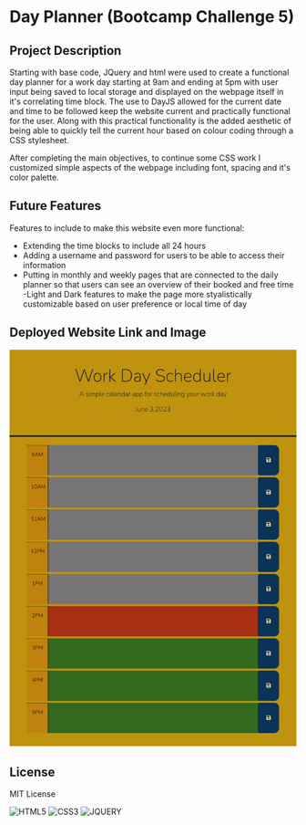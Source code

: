 # Day Planner (Bootcamp Challenge 5)

## Project Description 

Starting with base code, JQuery and html were used to create a functional day planner for a work day starting at 9am and ending at 5pm with user input being saved to local storage and displayed on the webpage itself in it's correlating time block. 
The use to DayJS allowed for the current date and time to be followed keep the website current and practically functional for the user. 
Along with this practical functionality is the added aesthetic of being able to quickly tell the current hour based on colour coding through a CSS stylesheet. 

After completing the main objectives, to continue some CSS work I customized simple aspects of the webpage including font, spacing and it's color palette.

## Future Features

Features to include to make this website even more functional:
- Extending the time blocks to include all 24 hours
- Adding a username and password for users to be able to access their information
- Putting in monthly and weekly pages that are connected to the daily planner so that users can see an overview of their booked and free time
-Light and Dark features to make the page more styalistically customizable based on user preference or local time of day

## Deployed Website Link and Image

<img src="Develop/images/website-preview.png">

## License

MIT License

![HTML5](https://img.shields.io/badge/html5-%23E34F26.svg?style=for-the-badge&logo=html5&logoColor=white)
![CSS3](https://img.shields.io/badge/css3-%231572B6.svg?style=for-the-badge&logo=css3&logoColor=white)
![JQUERY](https://img.shields.io/badge/jQuery-0769AD?style=for-the-badge&logo=jquery&logoColor=white)